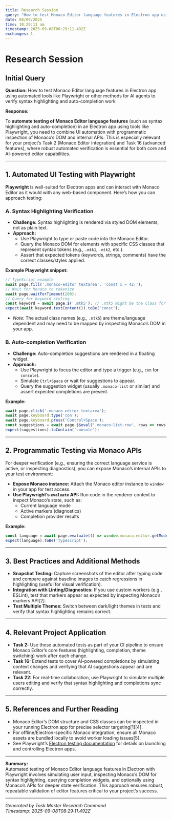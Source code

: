 ```yaml
---
title: Research Session
query: "How to test Monaco Editor language features in Electron app using automated tools like Playwright or other methods for AI agents to verify syntax highlighting and auto-completion work"
date: 08/09/2025
time: 10:29:11 am
timestamp: 2025-09-08T08:29:11.492Z
exchanges: 1
---
```


# Research Session

## Initial Query

**Question:** How to test Monaco Editor language features in Electron app using automated tools like Playwright or other methods for AI agents to verify syntax highlighting and auto-completion work

**Response:**

To **automate testing of Monaco Editor language features** (such as syntax highlighting and auto-completion) in an Electron app using tools like Playwright, you need to combine UI automation with programmatic inspection of Monaco’s DOM and internal APIs. This is especially relevant for your project’s Task 2 (Monaco Editor integration) and Task 16 (advanced features), where robust automated verification is essential for both core and AI-powered editor capabilities.

---

## 1. **Automated UI Testing with Playwright**

**Playwright** is well-suited for Electron apps and can interact with Monaco Editor as it would with any web-based component. Here’s how you can approach testing:

### **A. Syntax Highlighting Verification**

- **Challenge:** Syntax highlighting is rendered via styled DOM elements, not as plain text.
- **Approach:**
  - Use Playwright to type or paste code into the Monaco Editor.
  - Query the Monaco DOM for elements with specific CSS classes that represent syntax tokens (e.g., `.mtk1`, `.mtk2`, etc.).
  - Assert that expected tokens (keywords, strings, comments) have the correct classes/styles applied.

**Example Playwright snippet:**
```typescript
// TypeScript example
await page.fill('.monaco-editor textarea', 'const x = 42;');
// Wait for Monaco to tokenize
await page.waitForTimeout(200);
// Query for keyword styling
const keyword = await page.$('.mtk5'); // .mtk5 might be the class for 'const'
expect(await keyword.textContent()).toBe('const');
```
- *Note:* The actual class names (e.g., `.mtk5`) are theme/language dependent and may need to be mapped by inspecting Monaco’s DOM in your app.

### **B. Auto-completion Verification**

- **Challenge:** Auto-completion suggestions are rendered in a floating widget.
- **Approach:**
  - Use Playwright to focus the editor and type a trigger (e.g., `con` for `console`).
  - Simulate `Ctrl+Space` or wait for suggestions to appear.
  - Query the suggestion widget (usually `.monaco-list` or similar) and assert expected completions are present.

**Example:**
```typescript
await page.click('.monaco-editor textarea');
await page.keyboard.type('con');
await page.keyboard.press('Control+Space');
const suggestions = await page.$$eval('.monaco-list-row', rows => rows.map(r => r.textContent));
expect(suggestions).toContain('console');
```

---

## 2. **Programmatic Testing via Monaco APIs**

For deeper verification (e.g., ensuring the correct language service is active, or inspecting diagnostics), you can expose Monaco’s internal APIs to your test environment:

- **Expose Monaco instance:** Attach the Monaco editor instance to `window` in your app for test access.
- **Use Playwright’s `evaluate` API:** Run code in the renderer context to inspect Monaco’s state, such as:
  - Current language mode
  - Active markers (diagnostics)
  - Completion provider results

**Example:**
```typescript
const language = await page.evaluate(() => window.monaco.editor.getModels()[0].getLanguageId());
expect(language).toBe('typescript');
```

---

## 3. **Best Practices and Additional Methods**

- **Snapshot Testing:** Capture screenshots of the editor after typing code and compare against baseline images to catch regressions in highlighting (useful for visual verification).
- **Integration with Linting/Diagnostics:** If you use custom workers (e.g., ESLint), test that markers appear as expected by inspecting Monaco’s markers API[2].
- **Test Multiple Themes:** Switch between dark/light themes in tests and verify that syntax highlighting remains correct.

---

## 4. **Relevant Project Application**

- **Task 2:** Use these automated tests as part of your CI pipeline to ensure Monaco Editor’s core features (highlighting, completion, theme switching) work after each change.
- **Task 16:** Extend tests to cover AI-powered completions by simulating context changes and verifying that AI suggestions appear and are relevant.
- **Task 22:** For real-time collaboration, use Playwright to simulate multiple users editing and verify that syntax highlighting and completions sync correctly.

---

## 5. **References and Further Reading**

- Monaco Editor’s DOM structure and CSS classes can be inspected in your running Electron app for precise selector targeting[1][4].
- For offline/Electron-specific Monaco integration, ensure all Monaco assets are bundled locally to avoid worker loading issues[5].
- See Playwright’s [Electron testing documentation](https://playwright.dev/docs/api/class-electron) for details on launching and controlling Electron apps.

---

**Summary:**  
Automated testing of Monaco Editor language features in Electron with Playwright involves simulating user input, inspecting Monaco’s DOM for syntax highlighting, querying completion widgets, and optionally using Monaco’s APIs for deeper state verification. This approach ensures robust, repeatable validation of editor features critical to your project’s success.


---

*Generated by Task Master Research Command*  
*Timestamp: 2025-09-08T08:29:11.492Z*
